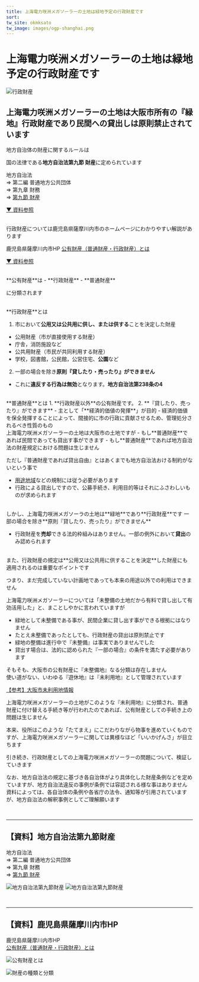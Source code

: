 ```yaml
---
title: 上海電力咲洲メガソーラーの土地は緑地予定の行政財産です  
sort: 
tw_site: okmksato
tw_image: images/ogp-shanghai.png  
---
```

# 上海電力咲洲メガソーラーの土地は緑地予定の行政財産です  
![行政財産](images/ogp-shanghai.png)

## 上海電力咲洲メガソーラーの土地は大阪市所有の『緑地』行政財産であり民間への貸出しは原則禁止されています

地方自治体の財産に関するルールは

国の法律である**地方自治法第九節 財産**に定められています

地方自治法  
⇒ 第二編 普通地方公共団体  
⇒ 第九章 財務  
⇒ [第九節 財産](https://elaws.e-gov.go.jp/document?lawid=322AC0000000067#Mp-Pa_2-Ch_9-Se_9)

[▼ 資料参照](#資料地方自治法第九節財産)

<br />
行政財産については鹿児島県薩摩川内市のホームページにわかりやすい解説があります
  
鹿児島県薩摩川内市HP [公有財産（普通財産・行政財産）とは](https://www.city.satsumasendai.lg.jp/www/contents/1217826133671/index.html)  

[▼ 資料参照](#資料鹿児島県薩摩川内市hp)

<br />
**公有財産**は
- **行政財産**
- **普通財産**

に分類されます

<br />
**行政財産**とは

1. 市において**公用又は公共用に供し、または供する**ことを決定した財産
 - 公用財産（市が直接使用する財産）
  - 庁舎，消防施設など
 - 公共用財産（市民が共同利用する財産）
  - 学校，図書館，公民館，公営住宅、**公園**など
2. 一部の場合を除き**原則『貸したり・売ったり』ができません**
 - これに**違反する行為は無効**となります。**地方自治法第238条の4**

<br />
**普通財産**とは
1. **行政財産以外**の公有財産です。
2. **『貸したり、売ったり』ができます**
- 主として「**経済的価値の発揮**」が目的
- 経済的価値を保全発揮することによって、間接的に市の行政に貢献させるため、管理処分されるべき性質のもの

<br />
上海電力咲洲メガソーラーの土地は大阪市の土地ですが  
- もし**普通財産**であれば民間であっても貸出す事ができます
- もし**普通財産**であれば地方自治法の財産規定における問題は生じません

ただし『普通財産であれば貸出自由』とはあくまでも地方自治法おける制約がないという事で  
- [用途地域](https://www.city.osaka.lg.jp/toshikeikaku/page/0000005121.html)などの規制には従う必要があります  
- 行政による貸出しですので、公募手続き、利用目的等はそれにふさわしいものが求められます

<br />
しかし、上海電力咲洲メガソーラの土地は**緑地**であり**行政財産**です
一部の場合を除き**原則『貸したり、売ったり』ができません**  

- 行政財産を**売却**できる法的枠組みはありません。一部の例外において**貸出**のみ認められます  

<br />
また、行政財産の規定は**公用又は公共用に供することを決定**した財産にも適用されるのは重要なポイントです

つまり、まだ完成していない計画地であっても本来の用途以外での利用はできません

上海電力咲洲メガソーラーについては「未整備の土地だから有料で貸し出して有効活用した」と、まことしやかに言われていますが  
- 緑地として未整備である事が、民間企業に貸し出す事ができる根拠にはなりません
- たとえ未整備であったとしても、行政財産の貸出は原則禁止です
- 緑地の整備は進行中で『未整備』は事実でありませんでした
- 貸出す場合は、法的に認められた『一部の場合』の条件を満たす必要があります

そもそも、大阪市の公有財産に『未整備地』なる分類は存在しません  
使い道がない、いわゆる『遊休地』は『未利用地』として管理されています

[【参考】大阪市未利用地情報](https://www.city.osaka.lg.jp/keiyakukanzai/page/0000006945.html)  

上海電力咲洲メガソーラーの土地がこのような『未利用地』に分類され、普通財産に付け替える手続き等が行われたのであれば、公有財産としての手続き上の問題は生じません

本来、役所はこのような「たてまえ」にこだわりながら物事を進めていくものですが、上海電力咲洲メガソーラーに関しては異様なほど「いいかげんさ」が目立ちます

引き続き、行政財産としての上海電力咲洲メガソーラーの問題について、検証していきます

なお、地方自治法の規定に基づき各自治体がより具体化した財産条例などを定めていますが、地方自治法違反の事例が条例では容認される様な事はありません    
資料によっては、各自治体の条例や各省庁の法令、通知等が引用されていますが、地方自治法の解釈事例としてご理解願います

<br />
<hr />

## 【資料】地方自治法第九節財産

地方自治法  
⇒ 第二編 普通地方公共団体  
⇒ 第九章 財務  
⇒ [第九節 財産](https://elaws.e-gov.go.jp/document?lawid=322AC0000000067#Mp-Pa_2-Ch_9-Se_9)

![地方自治法第九節財産](images/tihoujitihou-zaisan.png)
![地方自治法第九節財産](images/tihoujitihou-kouyu-gyousei-zaisan.png)  

<br />
<hr />

## 【資料】鹿児島県薩摩川内市HP

鹿児島県薩摩川内市HP  
[公有財産（普通財産・行政財産）とは](https://www.city.satsumasendai.lg.jp/www/contents/1217826133671/index.html)  

![公有財産とは](images/kouyuzaisan.png)

![財産の種類と分類](images/zaisan_no_shurui_to_bunrui.jpg)

